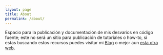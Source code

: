 ```yaml
---
layout: page
title: About
permalink: /about/
---
```


Espacio para la publicación y documentación de mis desvarios en código fuente; este no será un sitio para publicación de tutoriales o how-to, si estas buscando estos recursos puedes visitar mi [Blog][blog] o mejor aun [esta otra web][devfoss].

[blog]: http://hernanaguilera.com.ve
[devfoss]: http://devfoss.org.ve
